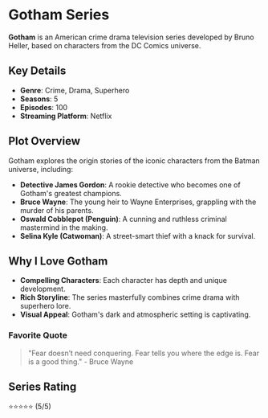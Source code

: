 # Gotham Series

**Gotham** is an American crime drama television series developed by Bruno Heller, based on characters from the DC Comics universe.

## Key Details
- **Genre**: Crime, Drama, Superhero
- **Seasons**: 5
- **Episodes**: 100
- **Streaming Platform**: Netflix

## Plot Overview
Gotham explores the origin stories of the iconic characters from the Batman universe, including:
- **Detective James Gordon**: A rookie detective who becomes one of Gotham's greatest champions.
- **Bruce Wayne**: The young heir to Wayne Enterprises, grappling with the murder of his parents.
- **Oswald Cobblepot (Penguin)**: A cunning and ruthless criminal mastermind in the making.
- **Selina Kyle (Catwoman)**: A street-smart thief with a knack for survival.

## Why I Love Gotham
- **Compelling Characters**: Each character has depth and unique development.
- **Rich Storyline**: The series masterfully combines crime drama with superhero lore.
- **Visual Appeal**: Gotham's dark and atmospheric setting is captivating.

### Favorite Quote
> "Fear doesn’t need conquering. Fear tells you where the edge is. Fear is a good thing." - Bruce Wayne

## Series Rating
⭐️⭐️⭐️⭐️⭐️ (5/5)
